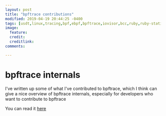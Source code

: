 ```yaml
---
layout: post
title: "bpftrace contributions"
modified: 2019-04-19 20:44:25 -0400
tags: [usdt,linux,tracing,bpf,ebpf,bpftrace,iovisor,bcc,ruby,ruby-static-tracing]
image:
  feature: 
  credit: 
  creditlink: 
comments: 

---
```


# bpftrace internals

I've written up some of what I've contributed to bpftrace, which I think can
give a nice overview of bpftrace internals, especially for developers who want
to contribute to bpftrace

You can read it [here](https://blog.srvthe.net/bpftrace-internals-doc/index.html)
